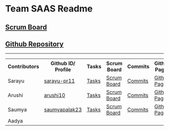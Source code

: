 # Team SAAS Readme
## [Scrum Board](https://github.com/sarayu-pr11/saas/projects/1)
## [Github Repository](https://github.com/sarayu-pr11/saas)

***
<table id="readmeinformation">

<tr>
<th>Contributors</th>
<th>Github ID/ Profile</th>
<th>Tasks</th>
<th>Scrum Board</th>
<th>Commits</th>
<th>Github Pages</th>
</tr>

<tr>
<td>Sarayu</td>
<td>
<a href="https://github.com/sarayu-pr11" target="_blank">sarayu-pr11</a>
</td>
<td>
<a href="https://github.com/sarayu-pr11/saas/issues/assigned/sarayu-pr11" target="_blank">Tasks</a>
</td>
  <td>  <a href="https://github.com/sarayu-pr11/saas/projects/1" target="_blank">Scrum Board</a></td>
<td>  <a href="https://github.com/sarayu-pr11/saas/commits?author=sarayu-pr11" target="_blank">Commits</a>

</td>
<td>  <a href="https://sarayu-pr11.github.io/Sarayutri1/
" target="_blank">Github Page</a>

</td>
</tr>
<tr>
<td>Arushi</td>
<td>
  <a href="https://github.com/arushi10" target="_blank">arushi10</a>
</td>
<td>
<a href="https://github.com/sarayu-pr11/saas/issues?q=is%3Aopen+assignee%3A%40me" target="_blank">Tasks</a>
</td>
<td>
  <a href="https://github.com/sarayu-pr11/saas/projects/1" target="_blank">Scrum Board</a>
</td>
<td>
  <a href="https://github.com/sarayu-pr11/saas/commits?author=arushi10" target="_blank">Commits</a>
</td>
<td>
  <a href="https://arushi10.github.io/individual/" target="_blank">Github Page</a>
</td>

</tr>
<tr>
<td>Saumya</td>
<td>
  <a href="https://github.com/saumyapalk23" target="_blank">saumyapalak23</a>
</td>
<td>
<a href="https://github.com/sarayu-pr11/saas/issues?q=is%3Aopen+assignee%3A%40me" target="_blank">Tasks</a>
</td>
<td>
  <a href="https://github.com/sarayu-pr11/saas/projects/1" target="_blank">Scrum Board</a>
</td>
<td>
  <a href="https://github.com/sarayu-pr11/saas/commits?author=arushi10" target="_blank">Commits</a>
</td>
<td>
  <a href="https://arushi10.github.io/individual/" target="_blank">Github Page</a>
</td>


<td></td>
</tr>

<tr>
<td>Aadya</td>
<td>
</td>
<td>
</td>
<td>
</td>
<td>
  </td>
<td>
  </td>
